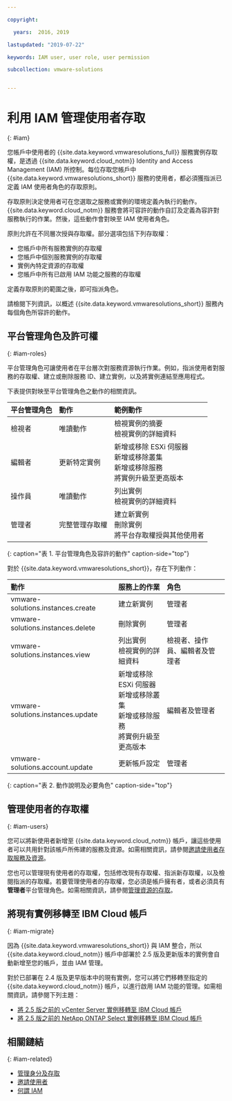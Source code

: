 ```yaml
---

copyright:

  years:  2016, 2019

lastupdated: "2019-07-22"

keywords: IAM user, user role, user permission

subcollection: vmware-solutions


---
```


# 利用 IAM 管理使用者存取
{: #iam}

您帳戶中使用者的 {{site.data.keyword.vmwaresolutions_full}} 服務實例存取權，是透過 {{site.data.keyword.cloud_notm}} Identity and Access Management (IAM) 所控制。每位存取您帳戶中 {{site.data.keyword.vmwaresolutions_short}} 服務的使用者，都必須獲指派已定義 IAM 使用者角色的存取原則。

存取原則決定使用者可在您選取之服務或實例的環境定義內執行的動作。{{site.data.keyword.cloud_notm}} 服務會將可容許的動作自訂及定義為容許對服務執行的作業。然後，這些動作會對映至 IAM 使用者角色。

原則允許在不同層次授與存取權。部分選項包括下列存取權：

* 您帳戶中所有服務實例的存取權
* 您帳戶中個別服務實例的存取權
* 實例內特定資源的存取權
* 您帳戶中所有已啟用 IAM 功能之服務的存取權

定義存取原則的範圍之後，即可指派角色。

請檢閱下列資訊，以概述 {{site.data.keyword.vmwaresolutions_short}} 服務內每個角色所容許的動作。

## 平台管理角色及許可權
{: #iam-roles}

平台管理角色可讓使用者在平台層次對服務資源執行作業。例如，指派使用者對服務的存取權、建立或刪除服務 ID、建立實例，以及將實例連結至應用程式。

下表提供對映至平台管理角色之動作的相關資訊。

| 平台管理角色 |動作| 範例動作 |
|:----------------- |:----------------- |:----------------- |
| 檢視者 | 唯讀動作 |檢視實例的摘要<br>檢視實例的詳細資料|
| 編輯者 | 更新特定實例 |新增或移除 ESXi 伺服器<br>新增或移除叢集<br>新增或移除服務<br>將實例升級至更高版本|
| 操作員 | 唯讀動作 |列出實例<br>檢視實例的詳細資料|
| 管理者 | 完整管理存取權 |建立新實例<br>刪除實例<br>將平台存取權授與其他使用者|
{: caption="表 1. 平台管理角色及容許的動作" caption-side="top"}

對於 {{site.data.keyword.vmwaresolutions_short}}，存在下列動作：

| 動作 | 服務上的作業 | 角色 |
|:------ |:-------------------- |:---- |
| vmware-solutions.instances.create | 建立新實例 | 管理者 |
| vmware-solutions.instances.delete | 刪除實例 | 管理者 |
| vmware-solutions.instances.view |列出實例<br>檢視實例的詳細資料| 檢視者、操作員、編輯者及管理者 |
| vmware-solutions.instances.update |新增或移除 ESXi 伺服器<br>新增或移除叢集<br>新增或移除服務<br>將實例升級至更高版本| 編輯者及管理者 |
| vmware-solutions.account.update | 更新帳戶設定 | 管理者 |
{: caption="表 2. 動作說明及必要角色" caption-side="top"}

## 管理使用者的存取權
{: #iam-users}

您可以將新使用者新增至 {{site.data.keyword.cloud_notm}} 帳戶，讓這些使用者可以共用針對該帳戶所佈建的服務及資源。如需相關資訊，請參閱[邀請使用者存取服務及資源](/docs/services/vmwaresolutions/vmonic?topic=vmware-solutions-iamuserinvite)。

您也可以管理現有使用者的存取權，包括修改現有存取權、指派新存取權，以及檢閱指派的存取權。若要管理使用者的存取權，您必須是帳戶擁有者，或者必須具有**管理者**平台管理角色。如需相關資訊，請參閱[管理資源的存取](/docs/iam?topic=iam-iammanidaccser)。

## 將現有實例移轉至 IBM Cloud 帳戶
{: #iam-migrate}

因為 {{site.data.keyword.vmwaresolutions_short}} 與 IAM 整合，所以 {{site.data.keyword.cloud_notm}} 帳戶中部署於 2.5 版及更新版本的實例會自動新增至您的帳戶，並由 IAM 管理。

對於已部署在 2.4 版及更早版本中的現有實例，您可以將它們移轉至指定的 {{site.data.keyword.cloud_notm}} 帳戶，以進行啟用 IAM 功能的管理。如需相關資訊，請參閱下列主題：
* [將 2.5 版之前的 vCenter Server 實例移轉至 IBM Cloud 帳戶](/docs/services/vmwaresolutions/vcenter?topic=vmware-solutions-vc_addinstancetousraccount)
* [將 2.5 版之前的 NetApp ONTAP Select 實例移轉至 IBM Cloud 帳戶](/docs/services/vmwaresolutions/netapp?topic=vmware-solutions-np_addinstancetousraccount)

## 相關鏈結
{: #iam-related}

* [管理身分及存取](/docs/iam?topic=iam-getstarted)
* [邀請使用者](/docs/iam?topic=iam-iamuserinv#iamuserinv)
* [何謂 IAM](/docs/iam?topic=iam-iamoverview)
